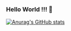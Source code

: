 ### Hello World !!! 👋

[![Anurag's GitHub stats](https://github-readme-stats.vercel.app/api?username=ppusda&show_icons=true&theme=dark)](https://github.com/anuraghazra/github-readme-stats)

<!--
**ppusda/ppusda** is a ✨ _special_ ✨ repository because its `README.md` (this file) appears on your GitHub profile.

Here are some ideas to get you started:

- 🔭 I’m currently working on ...
- 🌱 I’m currently learning ...
- 👯 I’m looking to collaborate on ...
- 🤔 I’m looking for help with ...
- 💬 Ask me about ...
- 📫 How to reach me: ...
- 😄 Pronouns: ...
- ⚡ Fun fact: ...
-->
